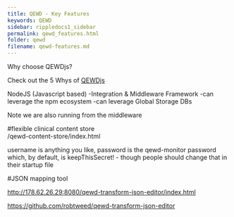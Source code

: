 ```yaml
---
title: QEWD - Key Features 
keywords: QEWD
sidebar: rippledocs1_sidebar
permalink: qewd_features.html
folder: qewd
filename: qewd-features.md
---
```





Why choose QEWDjs?

Check out the 5 Whys of [QEWDjs](http://qewdjs.com/) 

NodeJS (Javascript based)
-Integration & Middleware Framework
-can leverage the npm ecosystem
-can leverage Global Storage DBs



Note we are also running from the middleware

#flexible clinical content store    
/qewd-content-store/index.html

username is anything you like, password is the qewd-monitor password which, by default, is keepThisSecret!  - though people should change that in their startup file

#JSON mapping tool   

http://178.62.26.29:8080/qewd-transform-json-editor/index.html

https://github.com/robtweed/qewd-transform-json-editor
